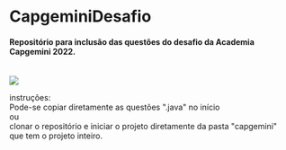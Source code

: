 # CapgeminiDesafio
#### Repositório para inclusão das questões do desafio da Academia Capgemini 2022.
<br>

 <img src="https://capgemini.proway.com.br/assets/img/logo-capgemini.png">

 instruções:
 <br>Pode-se copiar diretamente as questões ".java" no início
 <br>ou
 <br>clonar o repositório e iniciar o projeto diretamente da pasta "capgemini" que tem o projeto inteiro.
